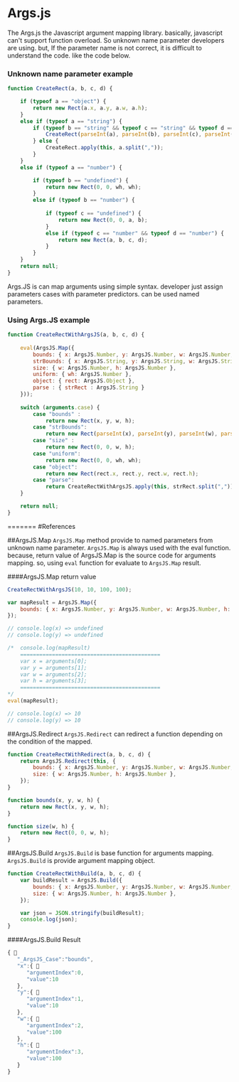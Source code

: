 Args.js
=======


The Args.js the Javascript argument mapping library. 
basically, javascript can't support function overload. So unknown name parameter developers are using. 
but, If the parameter name is not correct, it is difficult to understand the code. like the code below.


### Unknown name parameter example

```javascript
function CreateRect(a, b, c, d) {

    if (typeof a == "object") {
        return new Rect(a.x, a.y, a.w, a.h);
    }
    else if (typeof a == "string") {
        if (typeof b == "string" && typeof c == "string" && typeof d == "string") {
            CreateRect(parseInt(a), parseInt(b), parseInt(c), parseInt(d));
        } else {
            CreateRect.apply(this, a.split(","));
        }                
    }
    else if (typeof a == "number") {

        if (typeof b == "undefined") {
            return new Rect(0, 0, wh, wh);
        }
        else if (typeof b == "number") {
                
            if (typeof c == "undefined") {
                return new Rect(0, 0, a, b);
            }
            else if (typeof c == "number" && typeof d == "number") {
                return new Rect(a, b, c, d);
            }
        }
    }
    return null;
}
```

Args.JS is can map arguments using simple syntax. 
developer just assign parameters cases with parameter predictors. can be used named parameters.

### Using Args.JS example

```javascript
function CreateRectWithArgsJS(a, b, c, d) {
            
    eval(ArgsJS.Map({
        bounds: { x: ArgsJS.Number, y: ArgsJS.Number, w: ArgsJS.Number, h: ArgsJS.Number },
        strBounds: { x: ArgsJS.String, y: ArgsJS.String, w: ArgsJS.String, h: ArgsJS.String },
        size: { w: ArgsJS.Number, h: ArgsJS.Number },
        uniform: { wh: ArgsJS.Number },
        object: { rect: ArgsJS.Object },
        parse : { strRect : ArgsJS.String }
    }));
           
    switch (arguments.case) {
        case "bounds" :
            return new Rect(x, y, w, h);
        case "strBounds":
            return new Rect(parseInt(x), parseInt(y), parseInt(w), parseInt(h));
        case "size" :
            return new Rect(0, 0, w, h);
        case "uniform":
            return new Rect(0, 0, wh, wh);
        case "object":
            return new Rect(rect.x, rect.y, rect.w, rect.h);
        case "parse":
            return CreateRectWithArgsJS.apply(this, strRect.split(","));
    }

    return null;
}
```
=======
#References

##ArgsJS.Map
`ArgsJS.Map` method provide to named parameters from unknown name parameter.
`ArgsJS.Map` is always used with the eval function. because, return value of ArgsJS.Map is the source code for arguments mapping. so, using `eval` function for evaluate to `ArgsJS.Map` result.

####ArgsJS.Map return value

```javascript
CreateRectWithArgsJS(10, 10, 100, 100);

var mapResult = ArgsJS.Map({
    bounds: { x: ArgsJS.Number, y: ArgsJS.Number, w: ArgsJS.Number, h: ArgsJS.Number },
});

// console.log(x) => undefined
// console.log(y) => undefined

/*  console.log(mapResult)
    ============================================
    var x = arguments[0];
    var y = arguments[1];
    var w = arguments[2];
    var h = arguments[3];
    ============================================
*/
eval(mapResult);

// console.log(x) => 10
// console.log(y) => 10
```


##ArgsJS.Redirect
`ArgsJS.Redirect` can redirect a function depending on the condition of the mapped.

```javascript
function CreateRectWithRedirect(a, b, c, d) {
    return ArgsJS.Redirect(this, {
        bounds: { x: ArgsJS.Number, y: ArgsJS.Number, w: ArgsJS.Number, h: ArgsJS.Number },
        size: { w: ArgsJS.Number, h: ArgsJS.Number },
    });
}

function bounds(x, y, w, h) {
    return new Rect(x, y, w, h);
}

function size(w, h) {
    return new Rect(0, 0, w, h);
}
```

##ArgsJS.Build
`ArgsJS.Build` is base function for arguments mapping. `ArgsJS.Build` is provide argument mapping object.
```javascript
function CreateRectWithBuild(a, b, c, d) {
    var buildResult = ArgsJS.Build({
        bounds: { x: ArgsJS.Number, y: ArgsJS.Number, w: ArgsJS.Number, h: ArgsJS.Number },
        size: { w: ArgsJS.Number, h: ArgsJS.Number },
    });

    var json = JSON.stringify(buildResult);
    console.log(json);
}
```
####ArgsJS.Build Result
```javascript
{  
   "_ArgsJS_Case":"bounds",
   "x":{  
      "argumentIndex":0,
      "value":10
   },
   "y":{  
      "argumentIndex":1,
      "value":10
   },
   "w":{  
      "argumentIndex":2,
      "value":100
   },
   "h":{  
      "argumentIndex":3,
      "value":100
   }
}
```

